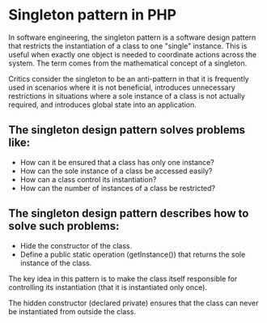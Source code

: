 # Singleton pattern in PHP

In software engineering, the singleton pattern is a software design pattern that restricts the instantiation of a class 
to one "single" instance. This is useful when exactly one object is needed to coordinate actions across the system. The 
term comes from the mathematical concept of a singleton.

Critics consider the singleton to be an anti-pattern in that it is frequently used in scenarios where it is not 
beneficial, introduces unnecessary restrictions in situations where a sole instance of a class is not actually required,
 and introduces global state into an application.

## The singleton design pattern solves problems like:

- How can it be ensured that a class has only one instance?
- How can the sole instance of a class be accessed easily?
- How can a class control its instantiation?
- How can the number of instances of a class be restricted?

## The singleton design pattern describes how to solve such problems:

- Hide the constructor of the class.
- Define a public static operation (getInstance()) that returns the sole instance of the class.

The key idea in this pattern is to make the class itself responsible for controlling its instantiation (that it is instantiated only once).

The hidden constructor (declared private) ensures that the class can never be instantiated from outside the class. 
